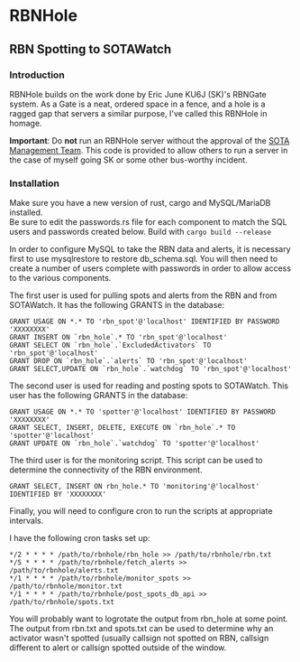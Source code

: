 # RBNHole
## RBN Spotting to SOTAWatch

### Introduction

RBNHole builds on the work done by Eric June KU6J (SK)'s RBNGate system.
 As a Gate is a neat, ordered space in a fence, and a hole is a ragged gap
 that servers a similar purpose, I've called this RBNHole in homage.

**Important**: Do **not** run an RBNHole server without the approval of the
[SOTA Management Team](http://www.sota.org.uk/Contact/).  This code is 
provided to allow others to run a server in the case of myself going SK or some other bus-worthy incident.

### Installation

Make sure you have a new version of rust, cargo and MySQL/MariaDB installed.  
Be sure to edit the passwords.rs file for each component to match the SQL 
users and passwords created below.  Build with `cargo build --release`

In order to configure MySQL to take the RBN data and alerts, it is necessary
first to use mysqlrestore to restore db_schema.sql.  You will then need to
create a number of users complete with passwords in order to allow access to
the various components.

The first user is used for pulling spots and alerts from the RBN and from 
SOTAWatch.  It has the following GRANTS in the database:

```
GRANT USAGE ON *.* TO 'rbn_spot'@'localhost' IDENTIFIED BY PASSWORD 'XXXXXXXX'
GRANT INSERT ON `rbn_hole`.* TO 'rbn_spot'@'localhost'
GRANT SELECT ON `rbn_hole`.`ExcludedActivators` TO 'rbn_spot'@'localhost'
GRANT DROP ON `rbn_hole`.`alerts` TO 'rbn_spot'@'localhost'
GRANT SELECT,UPDATE ON `rbn_hole`.`watchdog` TO 'rbn_spot'@'localhost'
```

The second user is used for reading and posting spots to SOTAWatch.  This user
has the following GRANTS in the database:

```
GRANT USAGE ON *.* TO 'spotter'@'localhost' IDENTIFIED BY PASSWORD 'XXXXXXXX'
GRANT SELECT, INSERT, DELETE, EXECUTE ON `rbn_hole`.* TO 'spotter'@'localhost'
GRANT UPDATE ON `rbn_hole`.`watchdog` TO 'spotter'@'localhost'
```

The third user is for the monitoring script.  This script can be used to 
determine the connectivity of the RBN environment.

```
GRANT SELECT, INSERT ON rbn_hole.* TO 'monitoring'@'localhost' IDENTIFIED BY 'XXXXXXXX'
```

Finally, you will need to configure cron to run the scripts at appropriate 
intervals.

I have the following cron tasks set up:

```
*/2 * * * * /path/to/rbnhole/rbn_hole >> /path/to/rbnhole/rbn.txt
*/5 * * * * /path/to/rbnhole/fetch_alerts >> /path/to/rbnhole/alerts.txt
*/1 * * * * /path/to/rbnhole/monitor_spots >> /path/to/rbnhole/monitor.txt
*/1 * * * * /path/to/rbnhole/post_spots_db_api >> /path/to/rbnhole/spots.txt
```

You will probably want to logrotate the output from rbn_hole at some point.
The output from rbn.txt and spots.txt can be used to determine why an activator
wasn't spotted (usually callsign not spotted on RBN, callsign different to 
alert or callsign spotted outside of the window.

